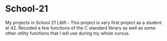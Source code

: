 # School-21
My projects in School 21
Libft - This project is very first project as a student at 42. Recoded a few functions of the C standard library as well as some other utility functions that I will use during my whole cursus.
